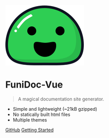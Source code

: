 ![logo](_media/icon.svg)

# FuniDoc-Vue

> A magical documentation site generator.

- Simple and lightweight (~21kB gzipped)
- No statically built html files
- Multiple themes

[GitHub](https://github.com/funidocs/vue-doc)
[Getting Started](/quickstart)
